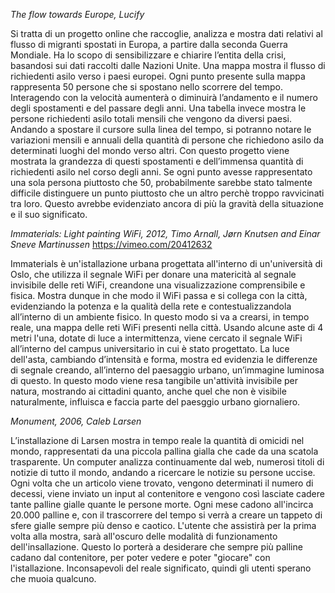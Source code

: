 _The flow towards Europe, Lucify_


Si tratta di un progetto online che raccoglie, analizza e mostra dati relativi al flusso di migranti spostati in Europa, a partire dalla seconda Guerra Mondiale. Ha lo scopo di sensibilizzare e chiarire l’entita della crisi, basandosi sui dati raccolti dalle Nazioni Unite.
Una mappa mostra il flusso di richiedenti asilo verso i paesi europei. Ogni punto presente sulla mappa rappresenta 50 persone che si spostano nello scorrere del tempo. Interagendo con la velocità aumenterà o diminuirà l’andamento e il numero degli spostamenti e del passare degli anni.
Una tabella invece mostra le persone richiedenti asilo totali mensili che vengono da diversi paesi. Andando a spostare il cursore sulla linea del tempo, si potranno notare le variazioni mensili e annuali della quantità di persone che richiedono asilo da determinati luoghi del mondo verso altri.
Con questo progetto viene mostrata la grandezza di questi spostamenti e dell’immensa quantità di richiedenti asilo nel corso degli anni. Se ogni punto avesse rappresentato una sola persona piuttosto che 50, probabilmente sarebbe stato talmente difficile distinguere un punto piuttosto che un altro perchè troppo ravvicinati tra loro. Questo avrebbe evidenziato ancora di più la gravità della situazione e il suo significato.


_Immaterials: Light painting WiFi, 2012, Timo Arnall, Jørn Knutsen and Einar Sneve Martinussen_
https://vimeo.com/20412632


Immaterials è un'istallazione urbana progettata all'interno di un'università di Oslo, che utilizza il segnale WiFi per donare una matericità al segnale invisibile delle reti WiFi, creandone una visualizzazione comprensibile e fisica. Mostra dunque in che modo il WiFi passa e si collega con la città, evidenziando la potenza e la qualità della rete e contestualizzandola all’interno di un ambiente fisico. In questo modo si va a crearsi, in tempo reale, una mappa delle reti WiFi presenti nella città.
Usando alcune aste di 4 metri l'una, dotate di luce a intermittenza, viene cercato il segnale WiFi all’interno del campus universitario in cui è stato progettato. La luce dell'asta, cambiando d’intensità e forma, mostra ed evidenzia le differenze di segnale creando, all’interno del paesaggio urbano, un’immagine luminosa di questo. 
In questo modo viene resa tangibile un'attività invisibile per natura, mostrando ai cittadini quanto, anche quel che non è visibile naturalmente, influisca e faccia parte del paesggio urbano giornaliero.


_Monument, 2006, Caleb Larsen_


L’installazione di Larsen mostra in tempo reale la quantità di omicidi nel mondo, rappresentati da una piccola pallina gialla che cade da una scatola trasparente.
Un computer analizza continuamente dal web, numerosi titoli di notizie di tutto il mondo, andando a ricercare le notizie su persone uccise. Ogni volta che un articolo viene trovato, vengono determinati il numero di decessi, viene inviato un input al contenitore e vengono così lasciate cadere tante palline gialle quante le persone morte. Ogni mese cadono all'incirca 20.000 palline e, con il trascorrere del tempo si verrà a creare un tappeto di sfere gialle sempre più denso e caotico. 
L'utente che assistirà per la prima volta alla mostra, sarà all'oscuro delle modalità di funzionamento dell'insallazione. Questo lo porterà a desiderare che sempre più palline cadano dal contenitore, per poter vedere e poter "giocare" con l'istallazione. Inconsapevoli del reale significato, quindi gli utenti sperano che muoia qualcuno.
